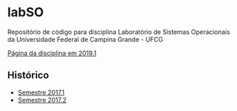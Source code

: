 # labSO

Repositório de código para disciplina Laboratório de Sistemas Operacionais da Universidade Federal de Campina Grande - UFCG

[Página da disciplina em 2019.1](https://thiagomanel.github.io/prso20191)

## Histórico

* [Semestre 2017.1](https://sites.google.com/site/thiagomanel/home/labso_2017-1 "Semestre 2017.1")
* [Semestre 2017.2](https://sites.google.com/site/thiagomanel/home/labso_2017-2 "Semestre 2017.2")
